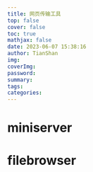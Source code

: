 ```yaml
---
title: 网页传输工具
top: false
cover: false
toc: true
mathjax: false
date: 2023-06-07 15:38:16
author: TianShan
img:
coverImg:
password:
summary:
tags:
categories:
---
```

# miniserver


# filebrowser
